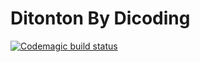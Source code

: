 # Ditonton By Dicoding

[![Codemagic build status](https://api.codemagic.io/apps/61a4f406cc65be06e9c19d24/61a4f406cc65be06e9c19d23/status_badge.svg)](https://codemagic.io/apps/61a4f406cc65be06e9c19d24/61a4f406cc65be06e9c19d23/latest_build)